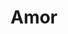 ---
title: "Amor"
url: /ciudad-autonoma-de-buenos-aires/amor-crisologo-larralde/
shop: Supermarkt
---